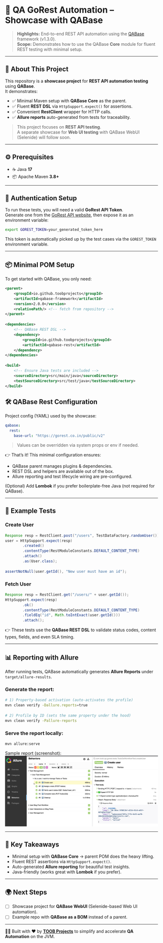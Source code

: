 # 🚀 QA GoRest Automation – Showcase with QABase

> **Highlights:** End-to-end REST API automation using the [QABase](https://github.com/toobprojects/qabase-framework) framework (v1.3.0).  
> **Scope:** Demonstrates how to use the QABase **Core** module for fluent REST testing with minimal setup.

---

## 📖 About This Project
This repository is a **showcase project** for **REST API automation testing** using **QABase**.  
It demonstrates:
- ✅ Minimal Maven setup with **QABase Core** as the parent.  
- ✅ Fluent **REST DSL** via `HttpSupport.expect()` for assertions.  
- ✅ Convenient **RestClient** wrapper for HTTP calls.  
- ✅ **Allure reports** auto-generated from tests for traceability.  

> This project focuses on **REST API testing**.  
> A separate showcase for **Web UI testing** with QABase WebUI (Selenide) will follow soon.

---

## ⚙️ Prerequisites
- ☕ Java **17**  
- 📦 Apache Maven **3.8+**  

---

## 🔑 Authentication Setup
To run these tests, you will need a valid **GoRest API Token**.  
Generate one from the [GoRest API website](https://gorest.co.in/), then expose it as an environment variable:

```bash
export GOREST_TOKEN=your_generated_token_here
```

This token is automatically picked up by the test cases via the `GOREST_TOKEN` environment variable.

---

## 📦 Minimal POM Setup
To get started with QABase, you only need:

```xml
<parent>
    <groupId>io.github.toobprojects</groupId>
    <artifactId>qabase-framework</artifactId>
    <version>2.0.0</version>
    <relativePath/> <!-- fetch from repository -->
</parent>

<dependencies>
    <!-- QABase REST DSL -->
    <dependency>
        <groupId>io.github.toobprojects</groupId>
        <artifactId>qabase-rest</artifactId>
    </dependency>
</dependencies>

<build>
    <!-- Ensure Java tests are included -->
    <sourceDirectory>src/main/java</sourceDirectory>
    <testSourceDirectory>src/test/java</testSourceDirectory>
</build>
```

## 🛠️ QABase Rest Configuration

Project config (YAML) used by the showcase:

```yaml
qabase:
  rest:
    base-url: "https://gorest.co.in/public/v2"
```

> Values can be overridden via system props or env if needed.


👉 That’s it! This minimal configuration ensures:
- QABase parent manages plugins & dependencies.  
- REST DSL and helpers are available out of the box.  
- Allure reporting and test lifecycle wiring are pre-configured.  

(Optional) Add **Lombok** if you prefer boilerplate-free Java (not required for QABase).

---

## 📝 Example Tests

### Create User
```java
Response resp = RestClient.post("/users", TestDataFactory.randomUser());
user = HttpSupport.expect(resp)
        .created()
        .contentType(RestModuleConstants.DEFAULT_CONTENT_TYPE)
        .attach()
        .as(User.class);

assertNotNull(user.getId(), "New user must have an id");
```

### Fetch User
```java
Response resp = RestClient.get("/users/" + user.getId());
HttpSupport.expect(resp)
        .ok()
        .contentType(RestModuleConstants.DEFAULT_CONTENT_TYPE)
        .fieldEq("id", Math.toIntExact(user.getId()))
        .attach();
```

👉 These tests use the **QABase REST DSL** to validate status codes, content types, fields, and even SLA timing.

---

## 📊 Reporting with Allure
After running tests, QABase automatically generates **Allure Reports** under `target/allure-results`.

### Generate the report:

```bash
# 1) Property-based activation (auto-activates the profile)
mvn clean verify -Dallure.reports=true

# 2) Profile by ID (sets the same property under the hood)
mvn clean verify -Pallure-reports
```

### Serve the report locally:

```bash
mvn allure:serve
```

Sample report (screenshot):  
![Allure Report Sample](docs/allure-sample.jpg)

---

## 🔑 Key Takeaways
- Minimal setup with **QABase Core** → parent POM does the heavy lifting.  
- Fluent REST assertions via `HttpSupport.expect()`.  
- Auto-generated **Allure reporting** for beautiful test insights.  
- Java-friendly (works great with **Lombok** if you prefer).  

---

## 🌍 Next Steps
- [ ] Showcase project for **QABase WebUI** (Selenide-based Web UI automation).  
- [ ] Example repo with **QABase as a BOM** instead of a parent.  

---

👨‍💻 Built with ❤️ by **[TOOB Projects](https://github.com/toobprojects)** to simplify and accelerate **QA Automation** on the JVM.
